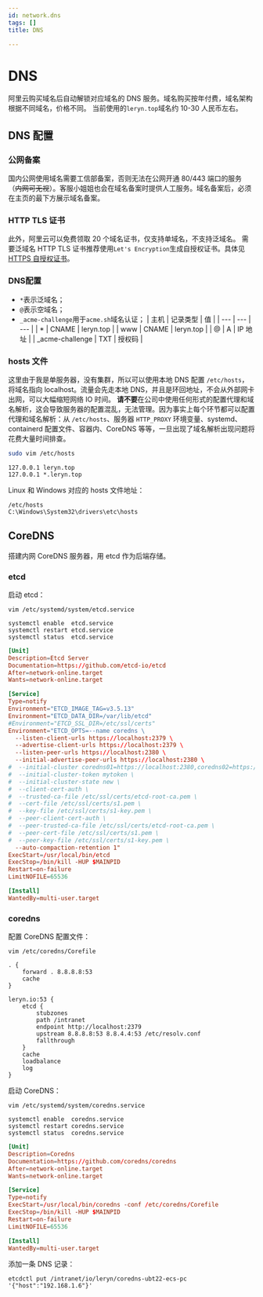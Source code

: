 ```yaml
---
id: network.dns
tags: []
title: DNS

---
```



# DNS
阿里云购买域名后自动解锁对应域名的 DNS 服务。域名购买按年付费，域名架构根据不同域名，价格不同。
当前使用的`leryn.top`域名约 10-30 人民币左右。


## DNS 配置


### 公网备案
国内公网使用域名需要工信部备案，否则无法在公网开通 80/443 端口的服务（~~内网可无视~~）。客服小姐姐也会在域名备案时提供人工服务。域名备案后，必须在主页的最下方展示域名备案。


### HTTP TLS 证书
此外，阿里云可以免费领取 20 个域名证书，仅支持单域名，不支持泛域名。
需要泛域名 HTTP TLS 证书推荐使用`Let's Encryption`生成自授权证书。具体见 [HTTPS 自授权证书](https://www.yuque.com/leryn/wiki/https)。


### DNS配置

- `*`表示泛域名；
- `@`表示空域名；
- `_acme-challenge`用于`acme.sh`域名认证；
| 主机 | 记录类型 | 值 |
| --- | --- | --- |
| * | CNAME | leryn.top |
| www | CNAME | leryn.top |
| @ | A | IP 地址 |
| _acme-challenge | TXT | 授权码 |



### hosts 文件
这里由于我是单服务器，没有集群，所以可以使用本地 DNS 配置 `/etc/hosts`，将域名指向 localhost。流量会先走本地 DNS，并且是环回地址，不会从外部网卡出网，可以大幅缩短网络 IO 时间。
**请不要**在公司中使用任何形式的配置代理和域名解析，这会导致服务器的配置混乱，无法管理。因为事实上每个环节都可以配置代理和域名解析：从 `/etc/hosts`、服务器 `HTTP_PROXY` 环境变量、systemd、containerd 配置文件、容器内、CoreDNS 等等，一旦出现了域名解析出现问题将花费大量时间排查。
```bash
sudo vim /etc/hosts
```
```
127.0.0.1 leryn.top
127.0.0.1 *.leryn.top
```
Linux 和 Windows 对应的 hosts 文件地址：
```
/etc/hosts
C:\Windows\System32\drivers\etc\hosts
```


## CoreDNS
搭建内网 CoreDNS 服务器，用 etcd 作为后端存储。


### etcd
启动 etcd：
```
vim /etc/systemd/system/etcd.service

systemctl enable  etcd.service
systemctl restart etcd.service
systemctl status  etcd.service
```
```toml
[Unit]
Description=Etcd Server
Documentation=https://github.com/etcd-io/etcd
After=network-online.target
Wants=network-online.target

[Service]
Type=notify
Environment="ETCD_IMAGE_TAG=v3.5.13"
Environment="ETCD_DATA_DIR=/var/lib/etcd"
#Environment="ETCD_SSL_DIR=/etc/ssl/certs"
Environment="ETCD_OPTS=--name coredns \
  --listen-client-urls https://localhost:2379 \
  --advertise-client-urls https://localhost:2379 \
  --listen-peer-urls https://localhost:2380 \
  --initial-advertise-peer-urls https://localhost:2380 \
#  --initial-cluster coredns01=https://localhost:2380,coredns02=https://localhost:2380,coredns03=https://localhost:2380 \
#  --initial-cluster-token mytoken \
#  --initial-cluster-state new \
#  --client-cert-auth \
#  --trusted-ca-file /etc/ssl/certs/etcd-root-ca.pem \
#  --cert-file /etc/ssl/certs/s1.pem \
#  --key-file /etc/ssl/certs/s1-key.pem \
#  --peer-client-cert-auth \
#  --peer-trusted-ca-file /etc/ssl/certs/etcd-root-ca.pem \
#  --peer-cert-file /etc/ssl/certs/s1.pem \
#  --peer-key-file /etc/ssl/certs/s1-key.pem \
  --auto-compaction-retention 1"
ExecStart=/usr/local/bin/etcd
ExecStop=/bin/kill -HUP $MAINPID
Restart=on-failure
LimitNOFILE=65536

[Install]
WantedBy=multi-user.target
```


### coredns
配置 CoreDNS 配置文件：
```
vim /etc/coredns/Corefile
```
```
. {
    forward . 8.8.8.8:53
    cache
}

leryn.io:53 {
    etcd {
        stubzones
        path /intranet
        endpoint http://localhost:2379
        upstream 8.8.8.8:53 8.8.4.4:53 /etc/resolv.conf
        fallthrough
    }
    cache
    loadbalance
    log
}
```
启动 CoreDNS：
```
vim /etc/systemd/system/coredns.service

systemctl enable  coredns.service
systemctl restart coredns.service
systemctl status  coredns.service
```
```toml
[Unit]
Description=Coredns
Documentation=https://github.com/coredns/coredns
After=network-online.target
Wants=network-online.target

[Service]
Type=notify
ExecStart=/usr/local/bin/coredns -conf /etc/coredns/Corefile
ExecStop=/bin/kill -HUP $MAINPID
Restart=on-failure
LimitNOFILE=65536

[Install]
WantedBy=multi-user.target
```
添加一条 DNS 记录：
```
etcdctl put /intranet/io/leryn/coredns-ubt22-ecs-pc '{"host":"192.168.1.6"}'
```
